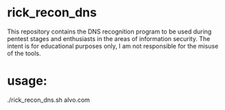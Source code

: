 # rick_recon_dns

This repository contains the DNS recognition program to be used during pentest stages and enthusiasts in the areas of information security.
The intent is for educational purposes only, I am not responsible for the misuse of the tools.

# usage:
./rick_recon_dns.sh alvo.com
